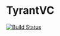 # TyrantVC
[![Build Status](https://travis-ci.org/cagesellchen/TyrantVC.svg?branch=master)](https://travis-ci.org/cagesellchen/TyrantVC)
